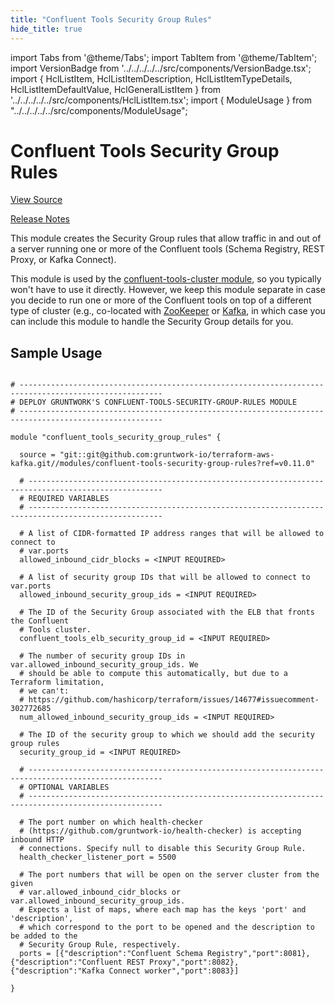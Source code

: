 ```yaml
---
title: "Confluent Tools Security Group Rules"
hide_title: true
---
```


import Tabs from '@theme/Tabs';
import TabItem from '@theme/TabItem';
import VersionBadge from '../../../../../src/components/VersionBadge.tsx';
import { HclListItem, HclListItemDescription, HclListItemTypeDetails, HclListItemDefaultValue, HclGeneralListItem } from '../../../../../src/components/HclListItem.tsx';
import { ModuleUsage } from "../../../../../src/components/ModuleUsage";

<VersionBadge repoTitle="Kafka" version="0.11.0" />

# Confluent Tools Security Group Rules

<a href="https://github.com/gruntwork-io/terraform-aws-kafka/tree/master/modules/confluent-tools-security-group-rules" className="link-button" title="View the source code for this module in GitHub.">View Source</a>

<a href="https://github.com/gruntwork-io/terraform-aws-kafka/releases?q=" className="link-button" title="Release notes for only the service catalog versions which impacted this service.">Release Notes</a>

This module creates the Security Group rules that allow traffic in and out of a server running one or more of the Confluent
tools (Schema Registry, REST Proxy, or Kafka Connect).

This module is used by the [confluent-tools-cluster module](https://github.com/gruntwork-io/terraform-aws-kafka/tree/master/modules/confluent-tools-cluster), so you typically won't
have to use it directly. However, we keep this module separate in case you decide to run one or more of the Confluent
tools on top of a different type of cluster (e.g., co-located with [ZooKeeper](https://github.com/gruntwork-io/terraform-aws-zookeeper)
or [Kafka](https://github.com/gruntwork-io/terraform-aws-kafka/tree/master/modules/kafka-cluster), in which case you can include this module to handle the Security Group details for you.

## Sample Usage

<ModuleUsage>

```hcl title="main.tf"

# ------------------------------------------------------------------------------------------------------
# DEPLOY GRUNTWORK'S CONFLUENT-TOOLS-SECURITY-GROUP-RULES MODULE
# ------------------------------------------------------------------------------------------------------

module "confluent_tools_security_group_rules" {

  source = "git::git@github.com:gruntwork-io/terraform-aws-kafka.git//modules/confluent-tools-security-group-rules?ref=v0.11.0"

  # ----------------------------------------------------------------------------------------------------
  # REQUIRED VARIABLES
  # ----------------------------------------------------------------------------------------------------

  # A list of CIDR-formatted IP address ranges that will be allowed to connect to
  # var.ports
  allowed_inbound_cidr_blocks = <INPUT REQUIRED>

  # A list of security group IDs that will be allowed to connect to var.ports
  allowed_inbound_security_group_ids = <INPUT REQUIRED>

  # The ID of the Security Group associated with the ELB that fronts the Confluent
  # Tools cluster.
  confluent_tools_elb_security_group_id = <INPUT REQUIRED>

  # The number of security group IDs in var.allowed_inbound_security_group_ids. We
  # should be able to compute this automatically, but due to a Terraform limitation,
  # we can't:
  # https://github.com/hashicorp/terraform/issues/14677#issuecomment-302772685
  num_allowed_inbound_security_group_ids = <INPUT REQUIRED>

  # The ID of the security group to which we should add the security group rules
  security_group_id = <INPUT REQUIRED>

  # ----------------------------------------------------------------------------------------------------
  # OPTIONAL VARIABLES
  # ----------------------------------------------------------------------------------------------------

  # The port number on which health-checker
  # (https://github.com/gruntwork-io/health-checker) is accepting inbound HTTP
  # connections. Specify null to disable this Security Group Rule.
  health_checker_listener_port = 5500

  # The port numbers that will be open on the server cluster from the given
  # var.allowed_inbound_cidr_blocks or var.allowed_inbound_security_group_ids.
  # Expects a list of maps, where each map has the keys 'port' and 'description',
  # which correspond to the port to be opened and the description to be added to the
  # Security Group Rule, respectively.
  ports = [{"description":"Confluent Schema Registry","port":8081},{"description":"Confluent REST Proxy","port":8082},{"description":"Kafka Connect worker","port":8083}]

}

```

</ModuleUsage>


<!-- ##DOCS-SOURCER-START
{
  "originalSources": [
    "https://github.com/gruntwork-io/terraform-aws-kafka/tree/master/modules/confluent-tools-security-group-rules/readme.md",
    "https://github.com/gruntwork-io/terraform-aws-kafka/tree/master/modules/confluent-tools-security-group-rules/variables.tf",
    "https://github.com/gruntwork-io/terraform-aws-kafka/tree/master/modules/confluent-tools-security-group-rules/outputs.tf"
  ],
  "sourcePlugin": "module-catalog-api",
  "hash": "a2309ca1c672fc7f2280af43380f561d"
}
##DOCS-SOURCER-END -->
